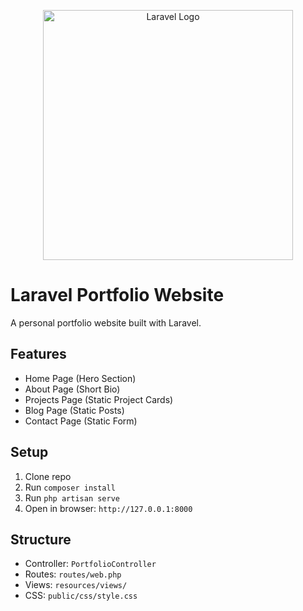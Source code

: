 <p align="center"><a href="https://laravel.com" target="_blank"><img src="https://raw.githubusercontent.com/laravel/art/master/logo-lockup/5%20SVG/2%20CMYK/1%20Full%20Color/laravel-logolockup-cmyk-red.svg" width="400" alt="Laravel Logo"></a></p>


# Laravel Portfolio Website

A personal portfolio website built with Laravel.

## Features
- Home Page (Hero Section)
- About Page (Short Bio)
- Projects Page (Static Project Cards)
- Blog Page (Static Posts)
- Contact Page (Static Form)

## Setup
1. Clone repo  
2. Run `composer install`  
3. Run `php artisan serve`  
4. Open in browser: `http://127.0.0.1:8000`

## Structure
- Controller: `PortfolioController`
- Routes: `routes/web.php`
- Views: `resources/views/`
- CSS: `public/css/style.css`
